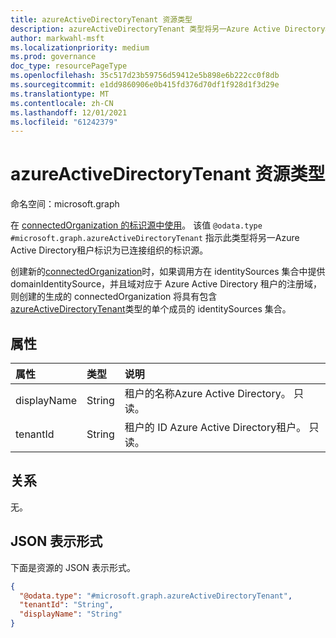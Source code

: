 ```yaml
---
title: azureActiveDirectoryTenant 资源类型
description: azureActiveDirectoryTenant 类型将另一Azure Active Directory租户标识为已连接组织的标识源。
author: markwahl-msft
ms.localizationpriority: medium
ms.prod: governance
doc_type: resourcePageType
ms.openlocfilehash: 35c517d23b59756d59412e5b898e6b222cc0f8db
ms.sourcegitcommit: e1dd9860906e0b415fd376d70df1f928d1f3d29e
ms.translationtype: MT
ms.contentlocale: zh-CN
ms.lasthandoff: 12/01/2021
ms.locfileid: "61242379"
---
```

# <a name="azureactivedirectorytenant-resource-type"></a>azureActiveDirectoryTenant 资源类型

命名空间：microsoft.graph


在 [connectedOrganization 的标识源中使用](connectedOrganization.md)。 该值 `@odata.type` `#microsoft.graph.azureActiveDirectoryTenant` 指示此类型将另一Azure Active Directory租户标识为已连接组织的标识源。

创建新的[connectedOrganization](../api/entitlementmanagement-post-connectedorganizations.md)时，如果调用方在 identitySources 集合中提供 domainIdentitySource，并且域对应于 Azure Active Directory 租户的注册域，则创建的生成的 connectedOrganization 将具有包含[azureActiveDirectoryTenant](azureactivedirectorytenant.md)类型的单个成员的 identitySources 集合。

## <a name="properties"></a>属性
|属性|类型|说明|
|:---|:---|:---|
|displayName|String|租户的名称Azure Active Directory。 只读。 |
|tenantId|String|租户的 ID Azure Active Directory租户。 只读。 |

## <a name="relationships"></a>关系
无。
## <a name="json-representation"></a>JSON 表示形式
下面是资源的 JSON 表示形式。
<!-- {
  "blockType": "resource",
  "@odata.type": "microsoft.graph.azureActiveDirectoryTenant",
  "baseType": "microsoft.graph.identitySource"
}
-->
``` json
{
  "@odata.type": "#microsoft.graph.azureActiveDirectoryTenant",
  "tenantId": "String",
  "displayName": "String"
}
```



